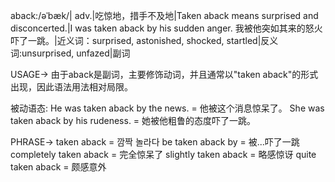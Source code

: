 aback:/əˈbæk/| adv.|吃惊地，措手不及地|Taken aback means surprised and disconcerted.|I was taken aback by his sudden anger. 我被他突如其来的怒火吓了一跳。|近义词：surprised, astonished, shocked, startled|反义词:unsurprised, unfazed|副词

USAGE->
由于aback是副词，主要修饰动词，并且通常以"taken aback"的形式出现，因此语法用法相对局限。

被动语态:
He was taken aback by the news. = 他被这个消息惊呆了。
She was taken aback by his rudeness. = 她被他粗鲁的态度吓了一跳。


PHRASE->
taken aback = 깜짝 놀라다
be taken aback by = 被...吓了一跳
completely taken aback = 完全惊呆了
slightly taken aback = 略感惊讶
quite taken aback = 颇感意外
